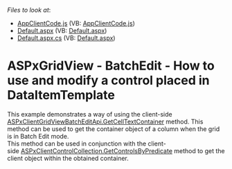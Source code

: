 <!-- default file list -->
*Files to look at*:

* [AppClientCode.js](./CS/AppClientCode.js) (VB: [AppClientCode.js](./VB/AppClientCode.js))
* [Default.aspx](./CS/Default.aspx) (VB: [Default.aspx](./VB/Default.aspx))
* [Default.aspx.cs](./CS/Default.aspx.cs) (VB: [Default.aspx](./VB/Default.aspx))
<!-- default file list end -->
# ASPxGridView - BatchEdit - How to use and modify a control placed in DataItemTemplate


This example demonstrates a way of using the client-side <a href="https://documentation.devexpress.com/#AspNet/DevExpressWebScriptsASPxClientGridViewBatchEditApi_GetCellTextContainertopic">ASPxClientGridViewBatchEditApi.GetCellTextContainer</a> method. This method can be used to get the container object of a column when the grid is in Batch Edit mode. <br>This method can be used in conjunction with the client-side <a href="https://documentation.devexpress.com/#AspNet/DevExpressWebScriptsASPxClientControlCollection_GetControlsByPredicatetopic">ASPxClientControlCollection.GetControlsByPredicate</a> method to get the client object within the obtained container.

<br/>


